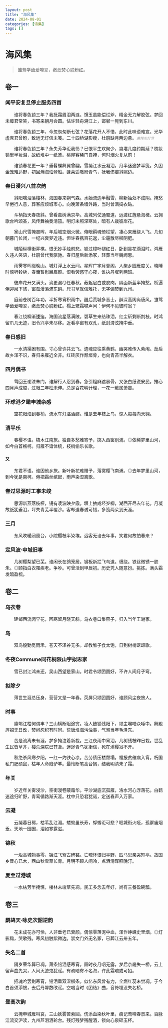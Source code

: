 ```yaml
---
layout: post
title: "海风集"
date: 2024-08-01
categories: [诗集]
tags: []  
---
```


# 海风集

> 雏莺学齿爱啼翠，嫩蕊焚心脱粉红。

## 卷一

### 闻平安复旦停止服务四首

　　谁将春色锁三年？我抚霜眉泪两涟。馔玉虽能偿烂斧，精金无力解胶弦。梦回未瘴君常笑，书寄来朝月会圆。怯许轻舟溯江上，邯郸一晃到东川。

　　谁将春色锁三年，今忽匆匆断七弦？花落花开人不惜，此时此味语难宣。光华虚席君曾盼，致远无灯信未笺。二十四桥湖影瘦，杜鹃缺月两边悬。<span style="color: #999999; font-size: 0.8em">*兼悼水灯节*</span>

　　谁将春色锁三年？永失芳华讵我怜？已恨平生欢聚少，岂堪几度约期延？梳妆镜里半妆泪，故纸堆中一纸鸢。桃屋客稀门自掩，何时烟火复从前！

　　谁锁春花更一年？垂髫蝶舞翼曾翩。雪凝江水云凝泪，月半迷途梦半笺。久困金笼难适野，初回瀚海怕登船。蓬莱遥瞰盼青鸟，抚我伤痕斜照边。

### 春日漫兴八首次韵

　　斜阳噙泪落楼林，海国春来朔气森。水始流边半融雪，柳新抽处不成阴。掩愁早倦行人意，葬客应烦城市心。向晚萧条墙外路，当时曾满捣衣砧。

　　斗柄指天春夜斜。曾看嘉树满京华。高城列仗通蜀道，远渡红旌悬海槎。云拥歌台吟颂圣，风传舞袖奏清笳。明灯未照深寒处，暗有人栽彼岸花。

　　家山尺雪掩晨晖，年后城空烟火微。倦眼羁魂倚栏望，凄心来雁绕人飞。几旬朝暮门长闭，一纪兴衰梦近违。但许春携百花返，尘霾散尽柳阴肥。

　　城陌纵横街弈棋。恨无妙手烛前悲。锁过樟叶褪红日，卧到昙花滴泪时。鸿雁久违人笑语，杜鹃曾代我驱驰。春归屋后新添冢，轻葬当年魏阙思。

　　雨霁寒晖缀晚山。城灯浮上水云间。星辉广宇月登阁，人聚乡园雁度关。晓睡时惊听铃柝，春慵暂慰展眉颜。恨看荧惑守心夜，谁执丹墀列两班。

　　彼岸花开又满头。滴更漏尽任春秋。蔽躯层白或腴肉，隔面新蓝半掩愁。桥逼倦迎泉下旅，窗孤漫落浦东鸥。尺书草就信难托，无字偏焚到九州。

　　庭前苍树百年功，半折寒宵积雨中。醒后荒城多晋士，醉深高阁尚唐风。雏莺学齿爱啼翠，嫩蕊焚心脱粉红。榻上繁霜噤声问：伊何不见彼时翁？

　　春江绕柳渐逶迤，海国流星落满陂。碧草生来结珠泪，红尘斫剩断荆枝。时鸿留爪几无迹，旧令兴亭未尽移。近看亭窗有双孔，纸封潸泫掩中垂。

### 春日感旧

　　一水清渠困有围。寸心曾许共云飞。遗魂应往乘黄鹤，幽哭难传入紫闱。劫后故乡浑不识，春归来雁近全非。红砖厌作颓垣骨，也向青苔半解衣。

### 四月偶书

　　莺回王谢漆朱门，谁解行人忍到春。急引粗麻遮暴骨，又张白纸说安民。摧心四月声成魇，过眼三年枉未伸。总是百花明计理，一花一敝属萧晨。

### 环球港夕瞰申城杂感

　　空花阳焰到春梢，流水车灯溢酒醪。惟是去年枝上鸟，惊人每每向天翱。

### 清平乐

　　春樱不语。槁木江南旅。独自多愁难寄予，掷入西窗别浦。◎依稀梦里山河，如今白首樵柯。归雁不谙体统，枝梢偷乐长歌。

#### 又

　　东君不语。谁困他乡旅。新叶新花难赠予，落寞樱飞南浦。◎去年梦里山河，到今犹是南柯。倦把霜丝绾起，雨声染湿离歌。

### 春过思源时工事未竣

　　思源新燕落枝桠，镜有凌波映夕霞。堰上抽成经岁柳，湖西开尽去年花。月凝故纸犹垂泪，坪失青芜半覆沙。客却道春诚可惜，多笺两朵到天涯。

### 三月

　　东风吹暖闭窗台，小院樱枝半染埃。远客无谙去年事，笑君何故怕春来？

### 定风波·申城旧事

　　几树樱梨望已芜。谁闲长在鸽笼居。钢板新拦飞鸟道。缠绕。铁丝微锈一肤朱。◎颐指白衣罹疾老。争吵。可曾活到甲辰初。历史凭人随意扮。挑拣。满头霜发暗盈梳。

## 卷二

### 乌衣巷

　　建邺西流闭早花，回寒留月晓天斜。乌衣巷口集燕子，归入当年王谢家。

### 鸟

　　双鸟殷勤觅雨禾，苍天不泽谷无多。却教雏子食太饱，日到树梢讴颂歌。

### 冬夜Commune同花桐限山字拟思家

　　雪已封江鸿未还，吴山西望是家山。时君令颂团圆好，不许人间月子弯。

### 拟除夕

　　薄世生涯总压身，营营又是一年春。荧屏只颂团圆好，谁顾风尘夜旅人。

### 时事

　　廪竭江枯何谓丰？三山横断阻途穷。凌人链锁残阳下，颂主喉喑众唾中。舞殿旌招无日改，焚祠怨积有时同。荒唐淮海污浊事，气煞当年毛泽东。

　　苦是流离未有涯，梦多掩泣着新裁。三江夜雨中宵泪，几树残枝昨日栽。世乱生民皆草芥，楼荒深院已苍苔。迷途青鸟犹衔信，死在滇樱寂不开。

　　秋绝杀风寒夕阳，一红一灼铁心凉。苦劳债压楼颓塌，福报贫催病入肓。朽国私门肥硕鼠，枯年人命贱驴羊。最怜断笔高台搁，结我明清未了霜。

### 年关

　　岁近年关雾浸沙，空街漫卷蔽霜华。平沙湖底沉孤雁，洛水河心浮落花。白鹤迷途归旷野，青鸾循路渐天涯。枕中只恐君犹诺，定送春声入万家。

### 云凝

　　云凝暮日稀，枯苇乱江湄。蝼蚁虽长寿，蜉蝣讵可悲？眠城街火哑，孤冢庙烟垂。天地一囹圄，泪如寒露滋。

### 锦秋

　　一炬高城物事零，锦江飞絮古碑铭。亡魂怀恨归平野，匹马思亲哭短亭。故国乡音心已木，西山秋雪草长青。月明不顾人间冷，点洒清晖照晚汀。

### 夏至过港城

　　一水枯芳半掩憔，楼林未竣草先凋。民工多念去年好，尚有三餐盈碗瓢。

## 卷三

### 鹧鸪天·咏史次韶逆韵

　　花未成花亦可怜，人非垂老已衰颜。偶惊零落泥中血，浑作峥嵘史里烟。◎灯影黯，哭歌残。寒风初触紫微边。崇文门外无名冢，已葬江云卅五年。

### 失名二首

　　隔岁荣华算已凋。萧条铅泪感寒宵。圆时夜月咽无露，梦后京畿失一桥。云上留声血先哭，人间灭迹鬼犹谣。有疏暗寄不名海，许此霜魂或可招。

　　招魂吟罢剩寒宵，铅泪垂双湿柳条。似忆东风曾有力，全燃红蕊未尝凋。于今白首须添恨，去后丹墀数改谣。空唱当时《团结》曲，音符埋没失名桥。

### 登高次韵

　　云掩申城雁叫哀，三山妖雾苦萦回。伤添血染秋叶里，痕记莺啼春景来。百脉江流交沪渎，九州芦泪洒轮台。残灯残梦残醒酒，锁向心泉碎玉杯。



